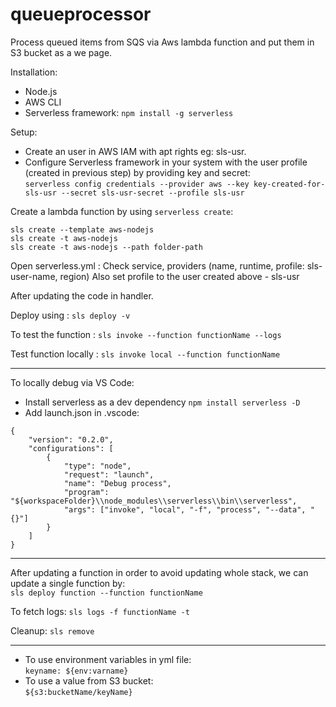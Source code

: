 # queueprocessor

Process queued items from SQS via Aws lambda function and put them in S3 bucket as a we page.

Installation:

-   Node.js
-   AWS CLI
-   Serverless framework: `npm install -g serverless`

Setup:

-   Create an user in AWS IAM with apt rights eg: sls-usr.
-   Configure Serverless framework in your system with the user profile (created in previous step) by providing key and secret:  
    `serverless config credentials --provider aws --key key-created-for-sls-usr --secret sls-usr-secret --profile sls-usr`

Create a lambda function by using `serverless create`:

```
sls create --template aws-nodejs
sls create -t aws-nodejs
sls create -t aws-nodejs --path folder-path
```

Open serverless.yml :
Check service, providers (name, runtime, profile: sls-user-name, region)
Also set profile to the user created above - sls-usr

After updating the code in handler.

Deploy using :
`sls deploy -v`

To test the function :
`sls invoke --function functionName --logs`

Test function locally :
`sls invoke local --function functionName`

---

To locally debug via VS Code:

-   Install serverless as a dev dependency `npm install serverless -D`
-   Add launch.json in .vscode:

```
{
    "version": "0.2.0",
    "configurations": [
        {
            "type": "node",
            "request": "launch",
            "name": "Debug process",
            "program": "${workspaceFolder}\\node_modules\\serverless\\bin\\serverless",
            "args": ["invoke", "local", "-f", "process", "--data", "{}"]
        }
    ]
}
```

---

After updating a function in order to avoid updating whole stack, we can update a single function by:  
`sls deploy function --function functionName`

To fetch logs:
`sls logs -f functionName -t`

Cleanup:
`sls remove`

---

-   To use environment variables in yml file:  
    `keyname: ${env:varname}`
-   To use a value from S3 bucket:  
    `${s3:bucketName/keyName}`
